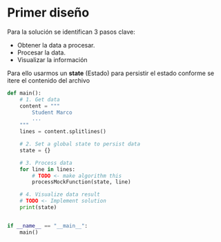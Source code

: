 # Primer diseño

Para la solución se identifican 3 pasos clave:

- Obtener la data a procesar.
- Procesar la data.
- Visualizar la información

Para ello usarmos un <strong>state</strong> (Estado) para persistir el estado conforme se itere el contenido del archivo

```python
def main():
    # 1. Get data
    content = """
        Student Marco
        ...
    """
    lines = content.splitlines()

    # 2. Set a global state to persist data
    state = {}

    # 3. Process data
    for line in lines:
        # TODO <- make algorithm this
        processMockFunction(state, line)

    # 4. Visualize data result
    # TODO <- Implement solution
    print(state)


if __name__ == "__main__":
    main()
```
